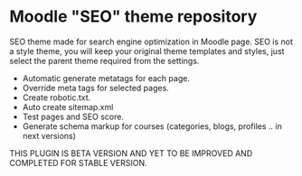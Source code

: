 Moodle "SEO" theme repository
===============================

SEO theme made for search engine optimization in Moodle page.
SEO is not a style theme, you will keep your original theme templates and styles, just select the parent theme required from the settings.

- Automatic generate metatags for each page.
- Override meta tags for selected pages.
- Create robotic.txt.
- Auto create sitemap.xml
- Test pages and SEO score.
- Generate schema markup for courses (categories, blogs, profiles .. in next versions)

THIS PLUGIN IS BETA VERSION AND YET TO BE IMPROVED AND COMPLETED FOR STABLE VERSION.
